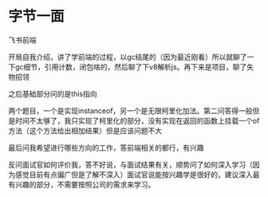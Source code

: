 # 字节一面

飞书前端

开局自我介绍，讲了学前端的过程，以gc结尾的（因为最近刚看）所以就聊了一下gc细节，引用计数，闭包啥的，然后聊了下v8解析js。再下来是项目，聊了失物招领

之后基础部分问的是this指向

两个题目，一个是实现instanceof，另一个是无限柯里化加法。第二问答得一般但是时间不太够了，我只实现了柯里化的部分，没有实现在返回的函数上挂载一个of方法（这个方法给出相加结果）但是应该问题不大

最后问我希望进行哪些方向的工作，答前端相关的都行，有兴趣

反问面试官如何评价我，答不好说，与面试结果有关，顺势问了如何深入学习（因为感觉目前有点偏广但是了解不深入）面试官说能按兴趣学是很好的，建议深入最有兴趣的部分，不需要按照公司的需求来学习。